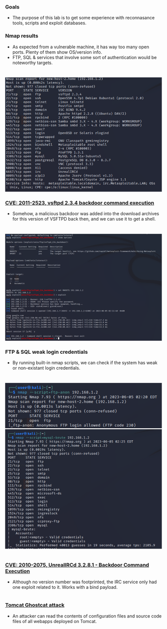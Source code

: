 ### Goals
* The purpose of this lab is to get some experience with reconnasance tools, scripts and exploit databases.
### Nmap results
* As expected from a vulnerable machine, it has way too many open ports. Plenty of them show OS/version info.
* FTP, SQL & services that involve some sort of authentication would be noteworthy targets.
#
![](./images/Metasploitable2nmap.png) 
### [CVE: 2011-2523, vsftpd 2.3.4 backdoor command execution](https://www.exploit-db.com/exploits/49757)
* Somehow, a malicious backdoor was added into the download archives for this version of VSFTPD back then, and
  we can use it to get a shell.
#
![](./images/VSFTPD.png)
### FTP & SQL weak login credentials
* By running built-in nmap scripts, we can check if the system has weak or non-existant login credentials.
#
![](./images/FTPANON.png)
![](./images/SQLBRUTE.png)
#
### [CVE: 2010-2075, UnrealIRCd 3.2.8.1 - Backdoor Command Execution](https://www.exploit-db.com/exploits/16922)
* Although no version number was footprinted, the IRC service only had one exploit related to it. Works with a bind payload.
#
### [Tomcat Ghostcat attack](https://www.rapid7.com/db/modules/auxiliary/admin/http/tomcat_ghostcat/)
* An attacker can read the contents of configuration files and source code files of all webapps deployed on Tomcat.
